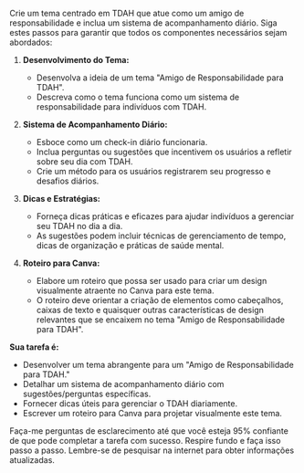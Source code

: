  
Crie um tema centrado em TDAH que atue como um amigo de responsabilidade e inclua um sistema de acompanhamento diário. Siga estes passos para garantir que todos os componentes necessários sejam abordados:

1. **Desenvolvimento do Tema:**
   - Desenvolva a ideia de um tema "Amigo de Responsabilidade para TDAH".
   - Descreva como o tema funciona como um sistema de responsabilidade para indivíduos com TDAH.
   
2. **Sistema de Acompanhamento Diário:**
   - Esboce como um check-in diário funcionaria. 
   - Inclua perguntas ou sugestões que incentivem os usuários a refletir sobre seu dia com TDAH.
   - Crie um método para os usuários registrarem seu progresso e desafios diários.

3. **Dicas e Estratégias:**
   - Forneça dicas práticas e eficazes para ajudar indivíduos a gerenciar seu TDAH no dia a dia.
   - As sugestões podem incluir técnicas de gerenciamento de tempo, dicas de organização e práticas de saúde mental.

4. **Roteiro para Canva:**
   - Elabore um roteiro que possa ser usado para criar um design visualmente atraente no Canva para este tema.
   - O roteiro deve orientar a criação de elementos como cabeçalhos, caixas de texto e quaisquer outras características de design relevantes que se encaixem no tema "Amigo de Responsabilidade para TDAH".

**Sua tarefa é:**
- Desenvolver um tema abrangente para um "Amigo de Responsabilidade para TDAH."
- Detalhar um sistema de acompanhamento diário com sugestões/perguntas específicas.
- Fornecer dicas úteis para gerenciar o TDAH diariamente.
- Escrever um roteiro para Canva para projetar visualmente este tema.

Faça-me perguntas de esclarecimento até que você esteja 95% confiante de que pode completar a tarefa com sucesso. Respire fundo e faça isso passo a passo. Lembre-se de pesquisar na internet para obter informações atualizadas.
```